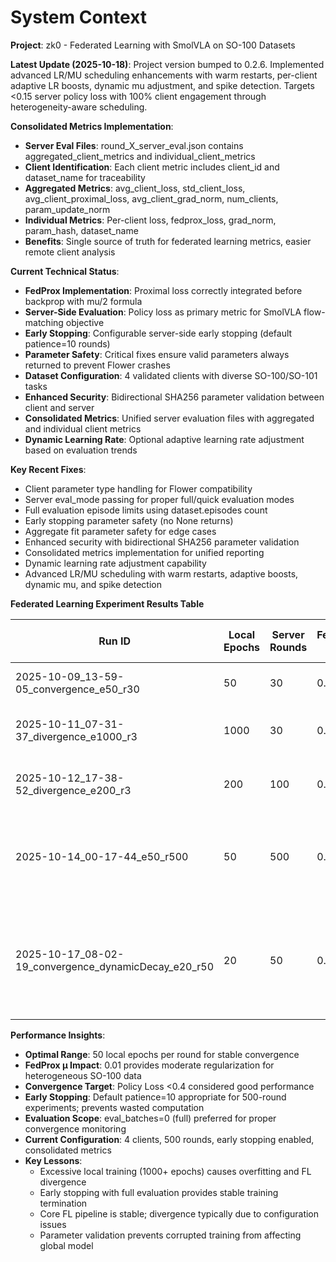 # System Context

**Project**: zk0 - Federated Learning with SmolVLA on SO-100 Datasets

**Latest Update (2025-10-18)**: Project version bumped to 0.2.6. Implemented advanced LR/MU scheduling enhancements with warm restarts, per-client adaptive LR boosts, dynamic mu adjustment, and spike detection. Targets <0.15 server policy loss with 100% client engagement through heterogeneity-aware scheduling.

**Consolidated Metrics Implementation**:
- **Server Eval Files**: round_X_server_eval.json contains aggregated_client_metrics and individual_client_metrics
- **Client Identification**: Each client metric includes client_id and dataset_name for traceability
- **Aggregated Metrics**: avg_client_loss, std_client_loss, avg_client_proximal_loss, avg_client_grad_norm, num_clients, param_update_norm
- **Individual Metrics**: Per-client loss, fedprox_loss, grad_norm, param_hash, dataset_name
- **Benefits**: Single source of truth for federated learning metrics, easier remote client analysis

**Current Technical Status**:
- **FedProx Implementation**: Proximal loss correctly integrated before backprop with mu/2 formula
- **Server-Side Evaluation**: Policy loss as primary metric for SmolVLA flow-matching objective
- **Early Stopping**: Configurable server-side early stopping (default patience=10 rounds)
- **Parameter Safety**: Critical fixes ensure valid parameters always returned to prevent Flower crashes
- **Dataset Configuration**: 4 validated clients with diverse SO-100/SO-101 tasks
- **Enhanced Security**: Bidirectional SHA256 parameter validation between client and server
- **Consolidated Metrics**: Unified server evaluation files with aggregated and individual client metrics
- **Dynamic Learning Rate**: Optional adaptive learning rate adjustment based on evaluation trends

**Key Recent Fixes**:
- Client parameter type handling for Flower compatibility
- Server eval_mode passing for proper full/quick evaluation modes
- Full evaluation episode limits using dataset.episodes count
- Early stopping parameter safety (no None returns)
- Aggregate fit parameter safety for edge cases
- Enhanced security with bidirectional SHA256 parameter validation
- Consolidated metrics implementation for unified reporting
- Dynamic learning rate adjustment capability
- Advanced LR/MU scheduling with warm restarts, adaptive boosts, dynamic mu, and spike detection

**Federated Learning Experiment Results Table**

| Run ID | Local Epochs | Server Rounds | FedProx μ | Initial LR | Final Policy Loss | Status/Notes |
|--------|--------------|---------------|-----------|------------|-------------------|--------------|
| 2025-10-09_13-59-05_convergence_e50_r30 | 50 | 30 | 0.01 | 0.0005 | 0.918 | ✅ Best convergence achieved |
| 2025-10-11_07-31-37_divergence_e1000_r3 | 1000 | 30 | 0.01 | 0.0005 | 1.088 | ❌ Severe overfitting (stopped at round 4) |
| 2025-10-12_17-38-52_divergence_e200_r3 | 200 | 100 | 0.01 | 0.0005 | 0.570 | ❌ Divergence observed (stopped at round 3) |
| 2025-10-14_00-17-44_e50_r500 | 50 | 500 | 0.01 | 0.0005 | N/A | ❌ Early stopping triggered (round 16) due to aggressive patience=10 |
| 2025-10-17_08-02-19_convergence_dynamicDecay_e20_r50 | 20 | 50 | 0.01 | 0.0005 | 0.923 | ✅ Stable convergence with dynamic training decay; minor client dropouts (85% participation) |

**Performance Insights**:
- **Optimal Range**: 50 local epochs per round for stable convergence
- **FedProx μ Impact**: 0.01 provides moderate regularization for heterogeneous SO-100 data
- **Convergence Target**: Policy Loss <0.4 considered good performance
- **Early Stopping**: Default patience=10 appropriate for 500-round experiments; prevents wasted computation
- **Evaluation Scope**: eval_batches=0 (full) preferred for proper convergence monitoring
- **Current Configuration**: 4 clients, 500 rounds, early stopping enabled, consolidated metrics
- **Key Lessons**:
  - Excessive local training (1000+ epochs) causes overfitting and FL divergence
  - Early stopping with full evaluation provides stable training termination
  - Core FL pipeline is stable; divergence typically due to configuration issues
  - Parameter validation prevents corrupted training from affecting global model